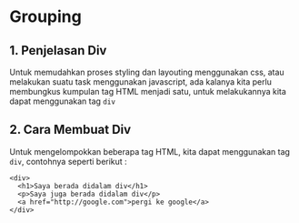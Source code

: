 # Grouping

## 1. Penjelasan Div

Untuk memudahkan proses styling dan layouting menggunakan css, atau melakukan suatu task menggunakan javascript, ada kalanya kita perlu membungkus kumpulan tag HTML menjadi satu, untuk melakukannya kita dapat menggunakan tag `div`

## 2. Cara Membuat Div

Untuk mengelompokkan beberapa tag HTML, kita dapat menggunakan tag `div`, contohnya seperti berikut :

```markup
<div>
  <h1>Saya berada didalam div</h1>
  <p>Saya juga berada didalam div</p>
  <a href="http://google.com">pergi ke google</a>
</div>
```
